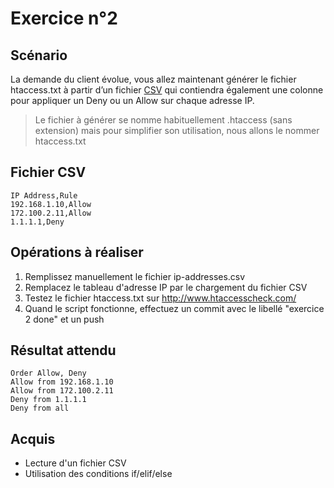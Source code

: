 # Exercice n°2

## Scénario

La demande du client évolue, vous allez maintenant générer le fichier htaccess.txt à partir d’un fichier [CSV](https://docs.python.org/fr/3.7/library/csv.html#csv.reader) qui contiendra également une colonne pour appliquer un Deny ou un Allow sur chaque adresse IP.

> Le fichier à générer se nomme habituellement .htaccess (sans extension) mais pour simplifier son utilisation, nous allons le nommer htaccess.txt

## Fichier CSV

```
IP Address,Rule
192.168.1.10,Allow
172.100.2.11,Allow
1.1.1.1,Deny
```

## Opérations à réaliser

1. Remplissez manuellement le fichier ip-addresses.csv
2. Remplacez le tableau d'adresse IP par le chargement du fichier CSV
3. Testez le fichier htaccess.txt sur http://www.htaccesscheck.com/
4. Quand le script fonctionne, effectuez un commit avec le libellé "exercice 2 done" et un push

## Résultat attendu

```
Order Allow, Deny
Allow from 192.168.1.10
Allow from 172.100.2.11
Deny from 1.1.1.1
Deny from all
```

## Acquis

* Lecture d'un fichier CSV
* Utilisation des conditions if/elif/else